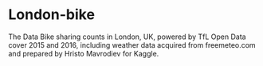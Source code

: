 # London-bike
The Data Bike sharing counts in London, UK, powered by TfL Open Data cover 2015 and 2016, including weather data acquired from freemeteo.com and prepared by Hristo Mavrodiev for Kaggle.
